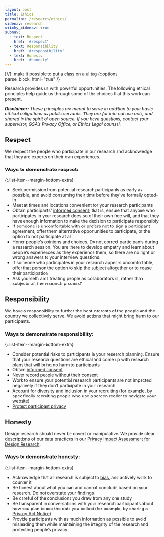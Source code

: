 ```yaml
---
layout: post
title: Ethics
permalink: /research/ethics/
sidenav: research
sticky_sidenav: true
subnav:
  - text: Respect
    href: '#respect'
  - text: Responsibility
    href: '#responsibility'
  - text: Honesty
    href: '#honesty'
---
```

[//]: make it possible to put a class on a ul tag
{::options parse_block_html="true" /}

Research provides us with powerful opportunities. The following ethical principles help guide us through some of the choices that this work can present.

***Disclaimer:*** *These principles are meant to serve in addition to your basic ethical obligations as public servants. They are for internal use only, and shared in the spirit of open source. If you have questions, contact your supervisor, GSA’s Privacy Office, or Ethics Legal counsel.*


## Respect

We respect the people who participate in our research and acknowledge  
that they are experts on their own experiences.

### Ways to demonstrate respect:

{:.list-item--margin-bottom-extra}
- Seek permission from potential research participants as early as possible, and avoid consuming their time before they’ve formally opted-in
- Meet at times and locations convenient for your research participants
- Obtain participants' [informed consent]({{site.baseurl}}/research/do/#getting-informed-consent); that is, ensure that anyone who participates in your research does so of their own free will, and that they have enough information to make the decision to participate responsibly
- If someone is uncomfortable with or prefers not to sign a participant agreement, offer them alternative opportunities to participate, or the option to not participate at all
- Honor people’s opinions and choices. Do not correct participants during a research session. You are there to develop empathy and learn about people’s experiences as they experience them, so there are no right or wrong answers to your interview questions.
- If someone who participates in your research appears uncomfortable, offer that person the option to skip the subject altogether or to cease their participation
- Ask yourself: am I treating people as collaborators in, rather than subjects of, the research process?


## Responsibility

We have a responsibility to further the best interests of the people and the country we collectively serve. We avoid actions that might bring harm to our participants.

### Ways to demonstrate responsibility:

{:.list-item--margin-bottom-extra}
- Consider potential risks to participants in your research planning. Ensure that your research questions are ethical and come up with research plans that will bring no harm to participants
- Obtain [informed consent]({{site.baseurl}}/research/do/#getting-informed-consent)
- Never record people without their consent
- Work to ensure your potential research participants are not impacted negatively if they don’t participate in your research
- Account for diversity and inclusion in your recruiting (for example, by specifically recruiting people who use a screen reader to navigate your website)
- [Protect participant privacy]({{site.baseurl}}/research/privacy)


## Honesty

Design research should never be covert or manipulative. We provide clear descriptions of our data practices in our [Privacy Impact Assessment for Design Research](https://www.gsa.gov/cdnstatic/20181022%20-%20Design%20Research%20PIA_posted%20version.pdf).

### Ways to demonstrate honesty:

{:.list-item--margin-bottom-extra}
- Acknowledge that all research is subject to [bias]({{site.baseurl}}/research/bias), and actively work to counter it
- Be honest about what you can and cannot conclude based on your research. Do not overstate your findings.
- Be careful of the conclusions you draw from any one study
- Be transparent in conversations with your research participants about how you plan to use the data you collect (for example, by sharing a [Privacy Act Notice](https://www.gsa.gov/reference/gsa-privacy-program/privacy-act-statement-for-design-research))
- Provide participants with as much information as possible to avoid misleading them while maintaining the integrity of the research and protecting people’s privacy

